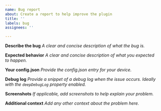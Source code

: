 ```yaml
---
name: Bug report
about: Create a report to help improve the plugin
title: ''
labels: bug
assignees: ''

---
```


**Describe the bug**
_A clear and concise description of what the bug is._

**Expected behavior**
_A clear and concise description of what you expected to happen._

**Your config.json**
_Provide the config.json entry for your device._

**Debug log**
_Provide a snippet of a debug log when the issue occurs. Ideally with the `deepDebugLog` property enabled._

**Screenshots**
_If applicable, add screenshots to help explain your problem._

**Additional context**
_Add any other context about the problem here._
